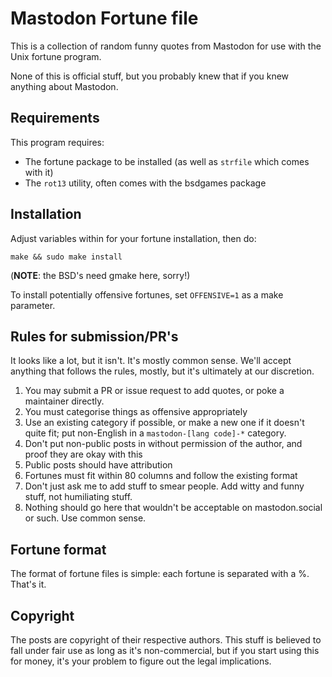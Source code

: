 # Mastodon Fortune file

This is a collection of random funny quotes from Mastodon for use with the Unix
fortune program.

None of this is official stuff, but you probably knew that if you knew anything
about Mastodon.

## Requirements
This program requires:

* The fortune package to be installed (as well as `strfile` which comes with it)
* The `rot13` utility, often comes with the bsdgames package

## Installation
Adjust variables within for your fortune installation, then do:

`make && sudo make install`

(**NOTE**: the BSD's need gmake here, sorry!)

To install potentially offensive fortunes, set `OFFENSIVE=1` as a make parameter.

## Rules for submission/PR's

It looks like a lot, but it isn't. It's mostly common sense. We'll accept
anything that follows the rules, mostly, but it's ultimately at our discretion.

1. You may submit a PR or issue request to add quotes, or poke a maintainer
directly.
2. You must categorise things as offensive appropriately
3. Use an existing category if possible, or make a new one if it doesn't quite
fit; put non-English in a `mastodon-[lang code]-*` category.
4. Don't put non-public posts in without permission of the author, and
proof they are okay with this
5. Public posts should have attribution
6. Fortunes must fit within 80 columns and follow the existing format
7. Don't just ask me to add stuff to smear people. Add witty and funny stuff,
not humiliating stuff.
8. Nothing should go here that wouldn't be acceptable on mastodon.social or
such. Use common sense.

## Fortune format
The format of fortune files is simple: each fortune is separated with a %.
That's it.

## Copyright
The posts are copyright of their respective authors. This stuff is believed to
fall under fair use as long as it's non-commercial, but if you start using this
for money, it's your problem to figure out the legal implications.
